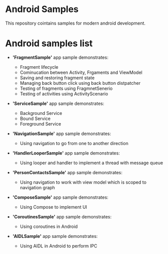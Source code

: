 # Android Samples

This repository cointains samples for modern android development. 

# Android samples list

- **'FragmentSample'** app sample demonstrates:

    - Fragment lifecycle 
    - Cominucation between Activity, Frgaments and ViewModel
    - Saving and restoring fragment state
    - Managing back button click using back button distpatcher
    - Testing of fragments using FragmnetSenerio
    - Testing of activities using ActivityScenario

- **'ServiceSample'** app sample demonstrates:

    - Background Service
    - Bound Service
    - Foreground Service

- **'NavigationSample'** app sample demonstrates:

    - Using navigation to go from one to another direction

- **'HandlerLooperSample'** app sample demonstrates:

    - Using looper and handler to implement a thread with message queue

- **'PersonContactsSample'** app sample demonstrates:

    - Using navigation to work with view model which is scoped to navigation graph  

- **'ComposeSample'** app sample demonstrates:
    
    - Using Compose to implement UI

- **'CoroutinesSample'** app sample demonstrates:

    - Using coroutines in Android

- **'AIDLSample'** app sample demonstrates:

    - Using AIDL in Android to perform IPC